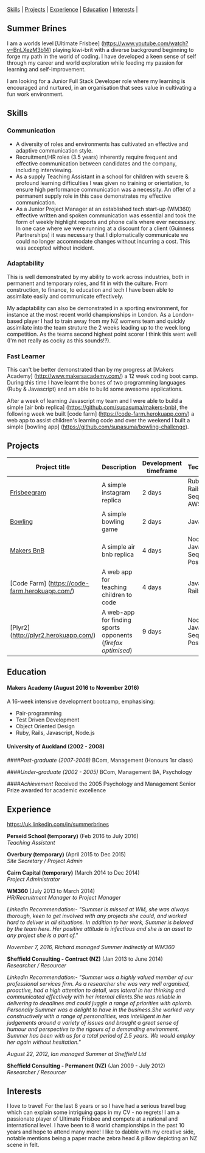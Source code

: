 [Skills](#skills) | [Projects](#projects) | [Experience](#experience) | [Education](#education) | [Interests](#interests) |

## Summer Brines

I am a worlds level [Ultimate Frisbee] (https://www.youtube.com/watch?v=BnLXezM3b14) playing kiwi-brit with a diverse background beginning to forge my path in the world of coding.  I have developed a keen sense of self through my career and world exploration while feeding my passion for learning and self-improvement. 

I am looking for a Junior Full Stack Developer role where my learning is encouraged and nurtured, in an organisation that sees value in cultivating a fun work environment. 


## Skills

### Communication

* A diversity of roles and environments has cultivated an effective and adaptive communication style.  
* Recruitment/HR roles (3.5 years) inherently require frequent and effective communication between candidates and the company, including interviewing.
* As a supply Teaching Assistant in a school for children with severe & profound learning difficulties I was given no training or orientation, to ensure high performance communication was a necessity. An offer of a permanent supply role in this case demonstrates my effective communication. 
* As a Junior Project Manager at an established tech start-up (WM360) effective written and spoken communication was essential and took the form of weekly highlight reports and phone calls where ever necessary. In one case where we were running at a discount for a client (Guinness Partnerships) it was necessary that I diplomatically communicate we could no longer accommodate changes without incurring a cost. This was accepted without incident.     


### Adaptability

This is well demonstrated by my ability to work across industries, both in permanent and temporary roles, and fit in with the culture. From construction, to finance, to education and tech I have been able to assimilate easily and communicate effectively.  

My adaptability can also be demonstrated in a sporting environment, for instance at the most recent world championships in London. As a London-based player I had to train away from my NZ womens team and quickly assimilate into the team struture the 2 weeks leading up to the week long competition.  As the teams second highest point scorer I think this went well (I'm not really as cocky as this sounds!?). 


### Fast Learner
This can't be better demonstrated than by my progress at [Makers Academy] (http://www.makersacademy.com/) a 12 week coding boot camp.  During this time I have learnt the bones of two programming languages (Ruby & Javascript) and am able to build some awesome applications. 

After a week of learning Javascript my team and I were able to build a simple [air bnb replica] (https://github.com/supasuma/makers-bnb), the following week we built [code farm] (https://code-farm.herokuapp.com/) a web app to assist children's learning code and over the weekend I built a simple [bowling app] (https://github.com/supasuma/bowling-challenge).  


## Projects

Project title  | Description  									| Development timeframe | Technologies | Testing
------------- | ------------------------------	| ------------- |------------- |---------
[Frisbeegram](https://frisbeegram.herokuapp.com/) | A simple instagram replica | 2 days | Ruby on Rails, Sequelize, AWS SDK | Capybara
[Bowling](https://github.com/supasuma/bowling-challenge) | A simple bowling game | 2 days | Javascript | Jasmine
[Makers BnB](https://github.com/supasuma/makers-bnb) | A simple air bnb replica | 4 days | NodeJS, Javascript, Sequelize, PostgreSQL| Zombie, Mocha, Chai
[Code Farm] (https://code-farm.herokuapp.com/) | A web app for teaching children to code | 4 days | Javascript, Rails, HTML5 | Poltergeist, PhantomJS
[Plyr2] (http://plyr2.herokuapp.com/) | A web-app for finding sports opponents (*firefox optimised*) | 9 days | NodeJS, Javascript, Sequelize, PostgreSQL| Zombie, Mocha,

## Education

#### Makers Academy (August 2016 to November 2016)

A 16-week intensive development bootcamp, emphasising:
- Pair-programming
- Test Driven Development
- Object Oriented Design
- Ruby, Rails, Javascript, Node.js


#### University of Auckland (2002 - 2008)
####*Post-graduate (2007-2008)*
BCom, Management (Honours 1sr class)

####*Under-graduate (2002 - 2005)*
BCom, Management
BA, Psychology

####*Achievement*
Received the 2005 Psychology and Management Senior Prize awarded for academic excellence

## Experience

<https://uk.linkedin.com/in/summerbrines>

**Perseid School (temporary)** (Feb 2016 to July 2016)    
*Teaching Assistant*  

**Overbury (temporary)** (April 2015 to Dec 2015)   
*Site Secretary / Project Admin* 

**Cairn Capital (temporary)** (March 2014 to Dec 2014)   
*Project Administrator* 

**WM360** (July 2013 to March 2014)     
*HR/Recruitment Manager to Project Manager* 

*Linkedin Recommendation:- "Summer is missed at WM, she was always thorough, keen to get involved with any projects she could, and worked hard to deliver in all situations. In addition to her work, Summer is beloved by the team here. Her positive attitude is infectious and she is an asset to any project she is a part of."*

*November 7, 2016, Richard managed Summer indirectly at WM360*

**Sheffield Consulting - Contract (NZ)** (Jan 2013 to June 2014)     
*Researcher / Resourcer* 

*Linkedin Recommendation:- "Summer was a highly valued member of our professional services firm. As a researcher she was very well organised, proactive, had a high attention to detail, was lateral in her thinking and communicated effectively with her internal clients.She was reliable in delivering to deadlines and could juggle a range of priorities with aplomb. 
Personally Summer was a delight to have in the business.She worked very constructively with a range of personalities, was intelligent in her judgements around a variety of issues and brought a great sense of humour and perspective to the rigours of a demanding environment. Summer has been with us for a total period of 2.5 years. We would employ her again without hesitation."*

*August 22, 2012, Ian managed Summer at Sheffield Ltd*

**Sheffield Consulting - Permanent (NZ)** (Jan 2009 - July 2012)    
*Researcher / Resourcer* 

## Interests
I love to travel!  For the last 8 years or so I have had a serious travel bug which can explain some intriguing gaps in my CV - no regrets!  I am a passionate player of Ultimate Frisbee and compete at a national and international level.  I have been to 8 world championships in the past 10 years and hope to attend many more!  I like to dabble with my creative side, notable mentions being a paper mache zebra head & pillow depicting an NZ scene in felt. 

